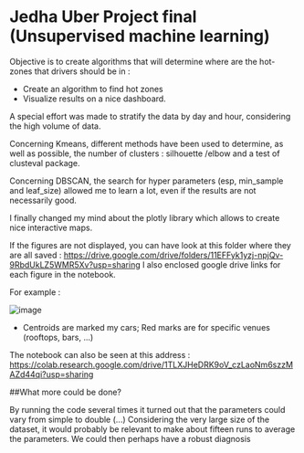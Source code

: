 # Jedha Uber Project final (Unsupervised machine learning)
Objective is to create algorithms that will determine where are the hot-zones that drivers should be in :

* Create an algorithm to find hot zones
* Visualize results on a nice dashboard.

A special effort was made to stratify the data by day and hour, considering the high volume of data.

Concerning Kmeans, different methods have been used to determine, as well as possible, the number of clusters  : silhouette /elbow and a test of clusteval package.

Concerning DBSCAN, the search for hyper parameters (esp, min_sample and leaf_size) allowed me to learn a lot, even if the results are not necessarily good.

I finally changed my mind about the plotly library which allows to create nice interactive maps.

If the figures are not displayed, you can have look at this folder where they are all saved : https://drive.google.com/drive/folders/11EFFyk1yzj-npjQv-9RbdUkLZ5WMR5Xv?usp=sharing
I also enclosed google drive links for each figure in the notebook.

For example : 

![image](https://user-images.githubusercontent.com/32369680/148319738-86f620d9-c98c-41cf-afb1-6ca739b237be.png)
* Centroids are marked my cars; Red marks are for specific venues (rooftops, bars, ...)

The notebook can also be seen at this address : https://colab.research.google.com/drive/1TLXJHeDRK9oV_czLaoNm6szzMAZd44qi?usp=sharing

##What more could be done?

By running the code several times it turned out that the parameters could vary from simple to double (...)
Considering the very large size of the dataset, it would probably be relevant to make about fifteen runs to average the parameters. We could then perhaps have a robust diagnosis
